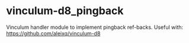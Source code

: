 # vinculum-d8_pingback
Vinculum handler module to implement pingback ref-backs.
Useful with: https://github.com/aleixq/vinculum-d8
